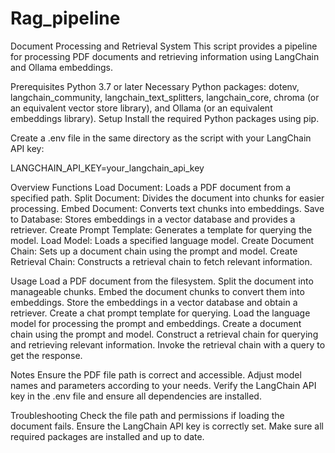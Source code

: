 # Rag_pipeline

Document Processing and Retrieval System
This script provides a pipeline for processing PDF documents and retrieving information using LangChain and Ollama embeddings.

Prerequisites
Python 3.7 or later
Necessary Python packages: dotenv, langchain_community, langchain_text_splitters, langchain_core, chroma (or an equivalent vector store library), and Ollama (or an equivalent embeddings library).
Setup
Install the required Python packages using pip.

Create a .env file in the same directory as the script with your LangChain API key:

LANGCHAIN_API_KEY=your_langchain_api_key

Overview
Functions
Load Document: Loads a PDF document from a specified path.
Split Document: Divides the document into chunks for easier processing.
Embed Document: Converts text chunks into embeddings.
Save to Database: Stores embeddings in a vector database and provides a retriever.
Create Prompt Template: Generates a template for querying the model.
Load Model: Loads a specified language model.
Create Document Chain: Sets up a document chain using the prompt and model.
Create Retrieval Chain: Constructs a retrieval chain to fetch relevant information.

Usage
Load a PDF document from the filesystem.
Split the document into manageable chunks.
Embed the document chunks to convert them into embeddings.
Store the embeddings in a vector database and obtain a retriever.
Create a chat prompt template for querying.
Load the language model for processing the prompt and embeddings.
Create a document chain using the prompt and model.
Construct a retrieval chain for querying and retrieving relevant information.
Invoke the retrieval chain with a query to get the response.

Notes
Ensure the PDF file path is correct and accessible.
Adjust model names and parameters according to your needs.
Verify the LangChain API key in the .env file and ensure all dependencies are installed.

Troubleshooting
Check the file path and permissions if loading the document fails.
Ensure the LangChain API key is correctly set.
Make sure all required packages are installed and up to date.
